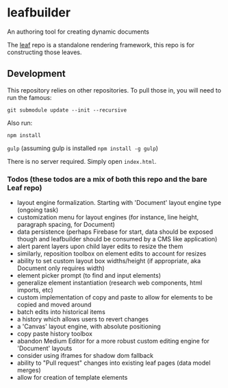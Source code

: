 # leafbuilder
An authoring tool for creating dynamic documents

The [leaf](https://github.com/gravitypersists/leaf) repo is a standalone rendering framework, this repo is for constructing those leaves. 


## Development

This repository relies on other repositories. To pull those in, you will need to run the famous:

`git submodule update --init --recursive`

Also run:

`npm install`

`gulp` (assuming gulp is installed `npm install -g gulp`)

There is no server required. Simply open `index.html`.


### Todos (these todos are a mix of both this repo and the bare Leaf repo)

 - layout engine formalization. Starting with 'Document' layout engine type (ongoing task)
 - customization menu for layout engines (for instance, line height, paragraph spacing, for Document)
 - data persistence (perhaps Firebase for start, data should be exposed though and leafbuilder should be consumed by a CMS like application)
 - alert parent layers upon child layer edits to resize the them
 - similarly, reposition toolbox on element edits to account for resizes
 - ability to set custom layout box widths/height (if appropriate, aka Document only requires width)
 - element picker prompt (to find and input elements)
 - generalize element instantiation (research web components, html imports, etc)
 - custom implementation of copy and paste to allow for elements to be copied and moved around
 - batch edits into historical items
 - a history which allows users to revert changes
 - a 'Canvas' layout engine, with absolute positioning
 - copy paste history toolbox
 - abandon Medium Editor for a more robust custom editing engine for 'Document' layouts
 - consider using iframes for shadow dom fallback
 - ability to "Pull request" changes into existing leaf pages (data model merges)
 - allow for creation of template elements